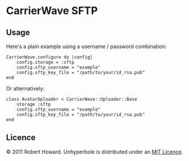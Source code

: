 # CarrierWave SFTP

## Usage

Here's a plain example using a username / password combination:

```
CarrierWave.configure do |config|
	config.storage = :sftp
	config.sftp_username = "example"
	config.sftp_key_file = "/path/to/your/id_rsa.pub"
end
```

Or alternatively:
```
class AvatarUploader < CarrierWave::Uploader::Base
	storage :sftp
	config.sftp_username = "example"
	config.sftp_key_file = "/path/to/your/id_rsa.pub"
end
```


## Licence

&copy; 2011 Robert Howard. Unhyperbole is distributed under an [MIT Licence](http://en.wikipedia.org/wiki/MIT_License).




